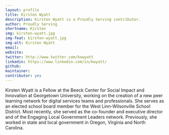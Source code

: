 ```yaml
---
layout: profile
title: Kirsten Wyatt
description: Kirsten Wyatt is a Proudly Serving contributor.
author: Proudly Serving
shortname: Kirsten
img: kirsten-wyatt.jpg
img-feat: kirsten-wyatt.jpg
img-alt: Kirsten Wyatt
email: 
website: 
twitter: http://www.twitter.com/kowyatt
linkedin: https://www.linkedin.com/in/kwyatt/
github: 
maintainer: 
contributor: yes
---
```


Kirsten Wyatt is a Fellow at the Beeck Center for Social Impact and Innovation at Georgetown University, working on the creation of a new peer learning network for digital services teams and professionals. She serves as an elected school board member for the West Linn-Wilsonville School District. Most recently, she served as the co-founder and executive director and of the Engaging Local Government Leaders network. Previously, she worked in state and local government in Oregon, Virginia and North Carolina.
